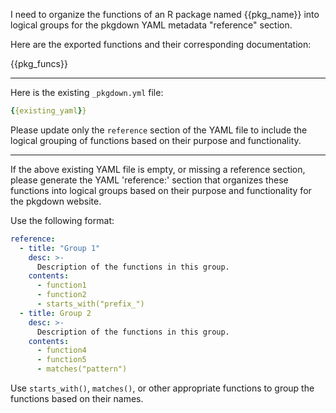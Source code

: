 I need to organize the functions of an R package named {{pkg_name}} into logical groups for the pkgdown
YAML metadata "reference" section.

Here are the exported functions and their corresponding documentation:

{{pkg_funcs}}

***

Here is the existing `_pkgdown.yml` file:

```yaml
{{existing_yaml}}
```

Please update only the `reference` section of the YAML file to include the logical grouping of functions based on their
purpose and functionality.

***

If the above existing YAML file is empty, or missing a reference section,
please generate the YAML 'reference:' section that organizes these functions into logical groups 
based on their purpose and functionality for the pkgdown website. 

Use the following format:

```yaml
reference:
  - title: "Group 1"
    desc: >-
      Description of the functions in this group.
    contents:
      - function1
      - function2
      - starts_with("prefix_")
  - title: Group 2
    desc: >-
      Description of the functions in this group.
    contents:
      - function4
      - function5
      - matches("pattern")
```

Use `starts_with()`, `matches()`, or other appropriate functions to group the functions based on their names.
